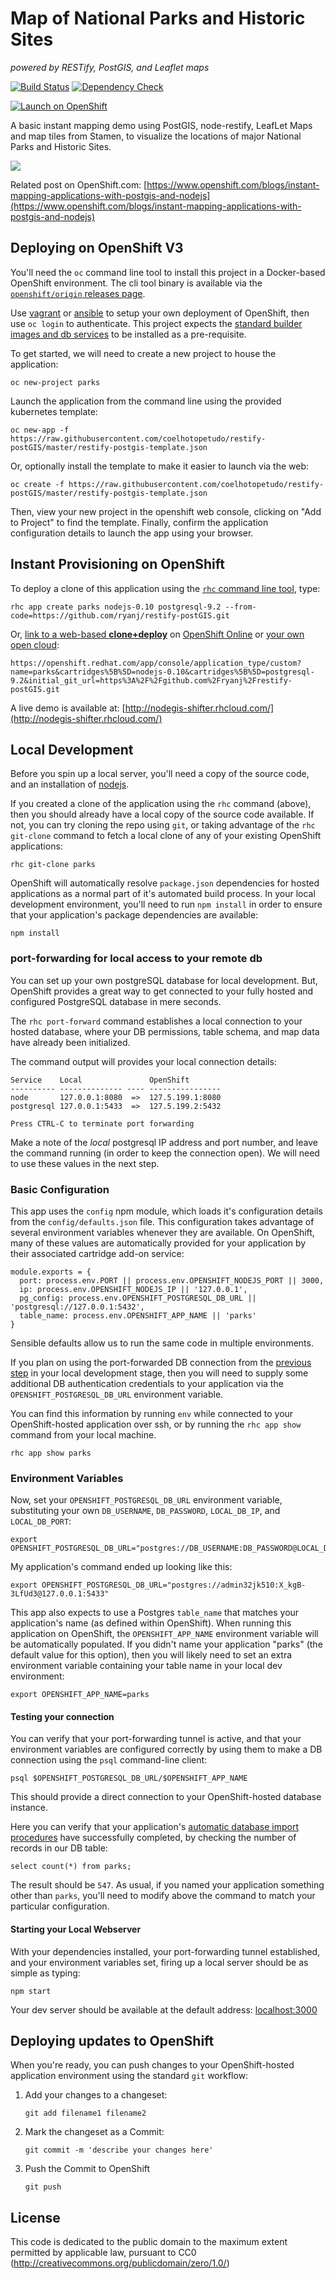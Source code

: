 # Map of National Parks and Historic Sites 
*powered by RESTify, PostGIS, and Leaflet maps*

[![Build Status](http://img.shields.io/jenkins/s/https/build-shifter.rhcloud.com/nodegis-build.svg)](https://build-shifter.rhcloud.com/job/nodegis-build/) [![Dependency Check](http://img.shields.io/david/ryanj/restify-postGIS.svg)](https://david-dm.org/ryanj/restify-postGIS)

[![Launch on OpenShift](https://launch-shifter.rhcloud.com/launch.svg)](https://openshift.redhat.com/app/console/application_type/custom?name=parks&cartridges%5B%5D=nodejs-0.10&cartridges%5B%5D=postgresql-9.2&initial_git_url=https%3A%2F%2Fgithub.com%2Fryanj%2Frestify-postGIS.git)

A basic instant mapping demo using PostGIS, node-restify, LeafLet Maps and map tiles from Stamen, to visualize the locations of major National Parks and Historic Sites.

<a href='http://nodegis-shifter.rhcloud.com/'><img src='https://www.openshift.com/sites/default/files/Parks_preview.png'/></a>

Related post on OpenShift.com: [https://www.openshift.com/blogs/instant-mapping-applications-with-postgis-and-nodejs](https://www.openshift.com/blogs/instant-mapping-applications-with-postgis-and-nodejs)

## Deploying on OpenShift V3

You'll need the `oc` command line tool to install this project in a Docker-based OpenShift environment.  The cli tool binary is available via the [`openshift/origin` releases page](https://github.com/openshift/origin/releases/).

Use [vagrant](http://openshift.org/vm) or [ansible](https://github.com/openshift/openshift-ansible) to setup your own deployment of OpenShift, then use `oc login` to authenticate. This project expects the [standard builder images and db services](https://github.com/openshift/origin/tree/master/examples/image-streams) to be installed as a pre-requisite.

To get started, we will need to create a new project to house the application:

    oc new-project parks

Launch the application from the command line using the provided kubernetes template:

    oc new-app -f https://raw.githubusercontent.com/coelhotopetudo/restify-postGIS/master/restify-postgis-template.json

Or, optionally install the template to make it easier to launch via the web:

    oc create -f https://raw.githubusercontent.com/coelhotopetudo/restify-postGIS/master/restify-postgis-template.json

Then, view your new project in the openshift web console, clicking on "Add to Project" to find the template. Finally, confirm the application configuration details to launch the app using your browser.

## Instant Provisioning on OpenShift

To deploy a clone of this application using the [`rhc` command line tool](http://rubygems.org/gems/rhc), type:

    rhc app create parks nodejs-0.10 postgresql-9.2 --from-code=https://github.com/ryanj/restify-postGIS.git
    
Or, [link to a web-based **clone+deploy**](https://openshift.redhat.com/app/console/application_type/custom?name=parks&cartridges%5B%5D=nodejs-0.10&cartridges%5B%5D=postgresql-9.2&initial_git_url=https%3A%2F%2Fgithub.com%2Fryanj%2Frestify-postGIS.git) on [OpenShift Online](http://OpenShift.com) or [your own open cloud](http://openshift.github.io): 

    https://openshift.redhat.com/app/console/application_type/custom?name=parks&cartridges%5B%5D=nodejs-0.10&cartridges%5B%5D=postgresql-9.2&initial_git_url=https%3A%2F%2Fgithub.com%2Fryanj%2Frestify-postGIS.git

A live demo is available at: [http://nodegis-shifter.rhcloud.com/](http://nodegis-shifter.rhcloud.com/)

## Local Development
Before you spin up a local server, you'll need a copy of the source code, and an installation of [nodejs](http://nodejs.org/).

If you created a clone of the application using the `rhc` command (above), then you should already have a local copy of the source code available.  If not, you can try cloning the repo using `git`, or taking advantage of the `rhc git-clone` command to fetch a local clone of any of your existing OpenShift applications:

    rhc git-clone parks

OpenShift will automatically resolve `package.json` dependencies for hosted applications as a normal part of it's automated build process.  In your local development environment, you'll need to run `npm install` in order to ensure that your application's package dependencies are available:

    npm install

### port-forwarding for local access to your remote db
You can set up your own postgreSQL database for local development.  But, OpenShift provides a great way to get connected to your fully hosted and configured PostgreSQL database in mere seconds.  

The `rhc port-forward` command establishes a local connection to your hosted database, where your DB permissions, table schema, and map data have already been initialized.  

The command output will provides your local connection details:

    Service    Local               OpenShift
    ---------- -------------- ---- ----------------
    node       127.0.0.1:8080  =>  127.5.199.1:8080
    postgresql 127.0.0.1:5433  =>  127.5.199.2:5432

    Press CTRL-C to terminate port forwarding

Make a note of the *local* postgresql IP address and port number, and leave the command running (in order to keep the connection open).  We will need to use these values in the next step.

### Basic Configuration
This app uses the `config` npm module, which loads it's configuration details from the `config/defaults.json` file.  This configuration takes advantage of several environment variables whenever they are available.  On OpenShift, many of these values are automatically provided for your application by their associated cartridge add-on service:

    module.exports = {
      port: process.env.PORT || process.env.OPENSHIFT_NODEJS_PORT || 3000,
      ip: process.env.OPENSHIFT_NODEJS_IP || '127.0.0.1',
      pg_config: process.env.OPENSHIFT_POSTGRESQL_DB_URL || 'postgresql://127.0.0.1:5432',
      table_name: process.env.OPENSHIFT_APP_NAME || 'parks'
    }

Sensible defaults allow us to run the same code in multiple environments. 

If you plan on using the port-forwarded DB connection from the [previous step](#local-db-access) in your local development stage, then you will need to supply some additional DB authentication credentials to your application via the `OPENSHIFT_POSTGRESQL_DB_URL` environment variable. 

You can find this information by running `env` while connected to your OpenShift-hosted application over ssh, or by running the `rhc app show` command from your local machine.

    rhc app show parks

### Environment Variables
Now, set your `OPENSHIFT_POSTGRESQL_DB_URL` environment variable, substituting your own `DB_USERNAME`, `DB_PASSWORD`, `LOCAL_DB_IP`, and `LOCAL_DB_PORT`:

    export OPENSHIFT_POSTGRESQL_DB_URL="postgres://DB_USERNAME:DB_PASSWORD@LOCAL_DB_IP:LOCAL_DB_PORT"

My application's command ended up looking like this:

    export OPENSHIFT_POSTGRESQL_DB_URL="postgres://admin32jk510:X_kgB-3LfUd3@127.0.0.1:5433"

This app also expects to use a Postgres `table_name` that matches your application's name (as defined within OpenShift).  When running this application on OpenShift, the `OPENSHIFT_APP_NAME` environment variable will be automatically populated.  If you didn't name your application "parks" (the default value for this option), then you will likely need to set an extra environment variable containing your table name in your local dev environment:

    export OPENSHIFT_APP_NAME=parks

#### Testing your connection
You can verify that your port-forwarding tunnel is active, and that your environment variables are configured correctly by using them to make a DB connection using the `psql` command-line client:

    psql $OPENSHIFT_POSTGRESQL_DB_URL/$OPENSHIFT_APP_NAME

This should provide a direct connection to your OpenShift-hosted database instance.

Here you can verify that your application's [automatic database import procedures](https://www.openshift.com/blogs/instant-mapping-applications-with-postgis-and-nodejs#bootstrapping) have successfully completed, by checking the number of records in our DB table:

    select count(*) from parks;

The result should be `547`.  As usual, if you named your application something other than `parks`, you'll need to modify above the command to match your particular configuration.

#### Starting your Local Webserver
With your dependencies installed, your port-forwarding tunnel established, and your environment variables set, firing up a local server should be as simple as typing:

    npm start

Your dev server should be available at the default address: [localhost:3000](http://localhost:3000)

## Deploying updates to OpenShift
When you're ready, you can push changes to your OpenShift-hosted application environment using the standard `git` workflow:

1. Add your changes to a changeset:

    `git add filename1 filename2`

2. Mark the changeset as a Commit:

    `git commit -m 'describe your changes here'`

3. Push the Commit to OpenShift

    `git push`

## License
This code is dedicated to the public domain to the maximum extent permitted by applicable law, pursuant to CC0 (http://creativecommons.org/publicdomain/zero/1.0/)
